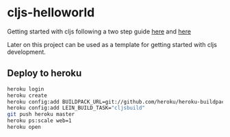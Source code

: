# cljs-helloworld

Getting started with cljs following a two step guide
[here](http://www.mase.io/code/clojure/node/2015/01/24/getting-started-with-clojurecript-and-node/)
and
[here](http://www.mase.io/code/clojure/node/2015/01/25/clojurescript-and-node-part-2-express/)

Later on this project can be used as a template for getting started with
cljs development.

## Deploy to heroku

```sh
heroku login
heroku create
heroku config:add BUILDPACK_URL=git://github.com/heroku/heroku-buildpack-clojure.git
heroku config:add LEIN_BUILD_TASK="cljsbuild"
git push heroku master
heroku ps:scale web=1
heroku open
```
